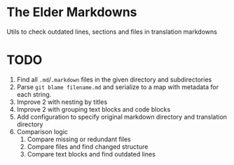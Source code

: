 # The Elder Markdowns
Utils to check outdated lines, sections and files in translation markdowns

# TODO
1. Find all `.md`/`.markdown` files in the given directory and subdirectories
2. Parse `git blame filename.md` and serialize to a map with metadata for each string.
3. Improve 2 with nesting by titles
4. Improve 2 with grouping text blocks and code blocks
5. Add configuration to specify original markdown directory and translation directory
6. Comparison logic
    1. Compare missing or redundant files
    2. Compare files and find changed structure
    3. Compare text blocks and find outdated lines
